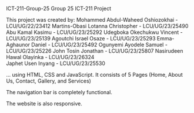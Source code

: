 ICT-211-Group-25
Group 25 ICT-211 Project

This project was created by:
Mohammed Abdul-Waheed  Oshiozokhai - LCU/UG/22/23412
Martins-Obasi Lotanna Christopher - LCU/UG/23/25490
Abu Kamal Kasimu - LCU/UG/23/25292
Udegboka Okechukwu Vincent - LCU/UG/23/25139
Agoutchi Israel Osaze - LCU/UG/23/25293
Emma-Aghaunor Daniel - LCU/UG/23/25492
Ogunyemi Ayodele Samuel - LCU/UG/23/25226
John Tosin Jonathan - LCU/UG/23/25807
Nasirudeen Hawal Olayinka - LCU/UG/23/26324<br>
Japhet Usen Inyang - LCU/UG/23/25530

... using HTML, CSS and JavaScript.
It consists of 5 Pages (Home, About Us, Contact, Gallery, and Services)

The navigation bar is completely functional.

The website is also responsive.
